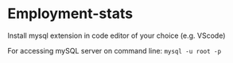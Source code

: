 # Employment-stats

Install mysql extension in code editor of your choice (e.g. VScode) 


For accessing mySQL server on command line:
`mysql -u root -p` 
